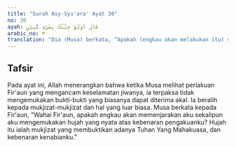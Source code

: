```yaml
---
title: "Surah Asy-Syu'ara' Ayat 30"
no: 30
ayah: قَالَ اَوَلَوْ جِئْتُكَ بِشَيْءٍ مُّبِيْنٍ 
arabic_no: ٣٠
translation: "Dia (Musa) berkata, “Apakah (engkau akan melakukan itu) sekalipun aku tunjukkan kepadamu sesuatu (bukti) yang nyata?”"
---
```


## Tafsir

Pada ayat ini, Allah menerangkan bahwa ketika Musa melihat perlakuan Fir'aun yang mengancam keselamatan jiwanya, ia terpaksa tidak mengemukakan bukti-bukti yang biasanya dapat diterima akal. Ia beralih kepada mukjizat-mukjizat dan hal yang luar biasa. Musa berkata kepada Fir'aun, "Wahai Fir'aun, apakah engkau akan memenjarakan aku sekalipun aku mengemukakan hujah yang nyata atas kebenaran pengakuanku? Hujah itu ialah mukjizat yang membuktikan adanya Tuhan Yang Mahakuasa, dan kebenaran kenabianku."